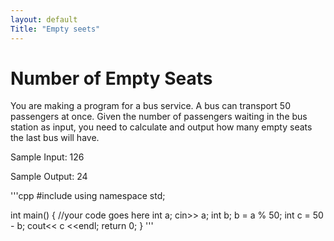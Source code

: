 ```yaml
---
layout: default
Title: "Empty seets"
---
```

# Number of Empty Seats
You are making a program for a bus service. 
A bus can transport 50 passengers at once. 
Given the number of passengers waiting in the bus station as input, you need to calculate and output how many empty seats the last bus will have.

Sample Input:
126

Sample Output: 
24

'''cpp
#include <iostream>
using namespace std;

int main() {
    //your code goes here
    int a;
    cin>> a;
    int b;
    b = a % 50;
    int c = 50 - b;
    cout<< c <<endl;
    return 0;
}
'''

